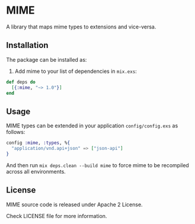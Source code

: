 # MIME

A library that maps mime types to extensions and vice-versa.

## Installation

The package can be installed as:

1. Add mime to your list of dependencies in `mix.exs`:

  ```elixir
  def deps do
    [{:mime, "~> 1.0"}]
  end
  ```
  
## Usage

MIME types can be extended in your application `config/config.exs` as follows:

```elixir
config :mime, :types, %{
  "application/vnd.api+json" => ["json-api"]
}
```

And then run `mix deps.clean --build mime` to force mime to be recompiled across all environments.

## License

MIME source code is released under Apache 2 License.

Check LICENSE file for more information.
